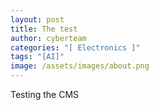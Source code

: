 ```yaml
---
layout: post
title: The test
author: cyberteam
categories: "[ Electronics ]"
tags: "[AI]"
image: /assets/images/about.png
---
```

Testing the CMS
